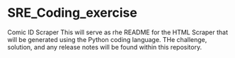 # SRE_Coding_exercise
Comic ID Scraper
This will serve as rhe README for the HTML Scraper that will be generated using the Python coding language. THe challenge, solution, and any release notes will be found within this repository. 
